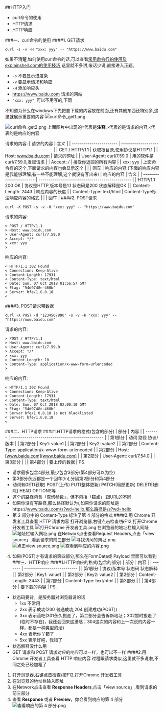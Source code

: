 ##HTTP入门
- curl命令的使用
- HTTP请求
- HTTP响应

###一、curl命令的使用
####1. GET请求
```
curl -s -v -H "xxx: yyy" -- "https://www.baidu.com"
```
如果不清楚,如何使用curl命令的话,可以查看[常用命令行的使用及explainshell.com的使用技巧](https://www.jianshu.com/p/e4e256f578b2),这里就不多讲,废话少说,直接进入正题。
- `-s` 不要显示进度条
- `-v` 要显示请求和响应
- `-H` 添加响应头
- https://www.baidu.com 请求的网站
- `"xxx: yyy" `可以不用写的,下同

不知道为什么在windows下先把要下载的内容放在前面,还有其他东西还特别多,这里就展示重要的内容
![curl命令_get1.png](https://upload-images.jianshu.io/upload_images/11616333-dbc1835ac92a959e.png?imageMogr2/auto-orient/strip%7CimageView2/2/w/1240)

![curl命令_get2.png](https://upload-images.jianshu.io/upload_images/11616333-a226b68118d5c2dd.png?imageMogr2/auto-orient/strip%7CimageView2/2/w/1240)
上面图片中出现的`*`代表是**注释**,`>`代表的是请求的内容,`<`代表的是响应的内容

请求的内容:
| 请求的内容              | 含义                                        |
| ----------------------- | ------------------------------------------- |
| GET / HTTP/1.1          | 获取根目录,使用协议是HTTP1.1                |
| Host: www.baidu.com     | 请求的网址                                  |
| User-Agent: curl/7.59.0 | 用的软件是curl/7.59.0,发起请求              |
| Accept: */*             | 接受你返回的所有内容                        |
| xxx: yyy                | 上面命令有的这个,下面请求的内容也会显示这个 |
|                         | 回车                                        |
响应的内容:(下面的响应内容是我能够理解,有一些不能理解,这个就没有写出来)
| 响应的内容              | 含义                                            |
| ----------------------- | ----------------------------------------------- |
| HTTP/1.1 200 OK         | 协议是HTTP,版本号是1.1 状态码是200 状态解释是OK |
| Content-Length: 2443    | 响应内容的长度                                  |
| Content-Type: text/html | Content-Type标注响应内容的格式                  |
|                         | 回车                                            |
####2. POST请求
```
curl -X POST -s -v -H "xxx: yyy" -- "https://www.baidu.com"
```
请求的内容:
```
> POST / HTTP/1.1
> Host: www.baidu.com
> User-Agent: curl/7.59.0
> Accept: */*
> xxx: yyy
>
```
响应的内容:
```
< HTTP/1.1 302 Found
< Connection: Keep-Alive
< Content-Length: 17931
< Content-Type: text/html
< Date: Sun, 07 Oct 2018 01:56:57 GMT
< Etag: "54d9748e-460b"
< Server: bfe/1.0.8.18
<
```
####3. POST请求带数据
```
curl -X POST -d "1234567890" -s -v -H "xxx: yyy" -- "https://www.baidu.com"
```
请求的内容:
```
> POST / HTTP/1.1
> Host: www.baidu.com
> User-Agent: curl/7.59.0
> Accept: */*
> xxx: yyy
> Content-Length: 10
> Content-Type: application/x-www-form-urlencoded
>
```
响应的内容:
```
< HTTP/1.1 302 Found
< Connection: Keep-Alive
< Content-Length: 17931
< Content-Type: text/html
< Date: Sun, 07 Oct 2018 02:00:10 GMT
< Etag: "54d9748e-460b"
* Server bfe/1.0.8.18 is not blacklisted
< Server: bfe/1.0.8.18
<
```
###二、HTTP请求
####1.HTTP请求的格式(包含的部分)
| 部分    | 内容                                            |
| ------- | ----------------------------------------------- |
| 第1部分 | 动词 路径 协议/版本                             |
| 第2部分 | Key1: value1                                    |
| 第2部分 | Key2: value2                                    |
| 第2部分 | Content-Type: application/x-www-form-urlencoded |
| 第2部分 | Host: [www.baidu.com](www.baidu.com)            |
| 第2部分 | User-Agent: curl/7.54.0                         |
| 第3部分 |                                                 |
| 第4部分 | 要上传的数据                                    |
PS.
- 请求最多包含4部分,最少包含3部分(第4部分可以为空)
- 第3部分永远都是一个回车(\n),分隔第2部分和第4部分
- 动词有GET(获取) POST(上传) PUT(整体更新) PATCH(局部更新) DELETE(删除) HEAD OPTIONS等
- 这个的路径包含「查询参数」，但不包括「锚点」,跟URL的不同
- 如果你没有写路径,那么路径默认为/,如果你请求的网址是https://www.baidu.com/s?wd=hello,那么路径是/s?wd=hello
- 第 2 部分中的 Content-Type 标注了第 4 部分的格式
####2.用 Chrome 开发者工具查看 HTTP 请求内容
打开浏览器,右键点击检查/按F12,打开Chrome 开发者工具
![打开Chrome 开发者工具.png](https://upload-images.jianshu.io/upload_images/11616333-dc3ca098cdf6aa8a.png?imageMogr2/auto-orient/strip%7CimageView2/2/w/1240)
在浏览器的地址栏输入网址
![地址栏输入网址.png](https://upload-images.jianshu.io/upload_images/11616333-f1fb2a011e80de31.png?imageMogr2/auto-orient/strip%7CimageView2/2/w/1240)
在Network点击查看Request Headers,点击「view source」,看到请求的前三部分
![寻找访问的网址.png](https://upload-images.jianshu.io/upload_images/11616333-bb6224face1229c3.png?imageMogr2/auto-orient/strip%7CimageView2/2/w/1240)
![点击view source.png](https://upload-images.jianshu.io/upload_images/11616333-6b559c1380d8f6e5.png?imageMogr2/auto-orient/strip%7CimageView2/2/w/1240)
![查看到响应的内容.png](https://upload-images.jianshu.io/upload_images/11616333-f0ab4ee07751ea2a.png?imageMogr2/auto-orient/strip%7CimageView2/2/w/1240)
4. 如果(POST)才有请求的第四部分,那么在FormData或 Payload 里面可以看到
###三、HTTP响应
####1.HTTP响应的格式(包含的部分)
| 部分    | 内容                        |
| ------- | --------------------------- |
| 第1部分 | 协议/版本号 状态码 状态解释 |
| 第2部分 | Key1: value1                |
| 第2部分 | Key2: value2                |
| 第2部分 | Content-Length: 2443        |
| 第2部分 | Content-Type: text/html     |
| 第3部分 |                             |
| 第4部分 | 要下载的内容                |
PS.
- 状态码要背，是服务器对浏览器说的话
  - 1xx 不常用
  - 2xx 表示成功(200 普通成功,204 创建成功(POST))
  - 3xx 表示滚吧(301永久搬走了，第二部分会告诉新地址；302暂时搬走了(临时不存在)，我还会回来这里哒；304这次的内容和上一次说的内容一样，都是一种类型的滚)
  - 4xx 表示你丫错了
  - 5xx 表示好吧，我错了
- 状态解释没什么用
- GET 请求和 POST 请求对应的响应可以一样，也可以不一样
####2.用 Chrome 开发者工具查看 HTTP 响应内容
过程跟请求类似,这里就不多说啦,不同之处已经加粗了
1. 打开浏览器,右键点击检查/按F12,打开Chrome 开发者工具
2. 在浏览器的地址栏输入网址
3. 在Network点击查看 **Response Headers**,点击「view source」,看到请求的前三部分
4. 查看 **Response** 或者 **Preview**，你会看到响应的第 4 部分
  ![查看响应的第 4 部分.png](https://upload-images.jianshu.io/upload_images/11616333-d216da032d94d57f.png?imageMogr2/auto-orient/strip%7CimageView2/2/w/1240)